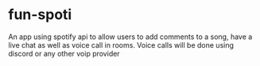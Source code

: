 # fun-spoti
An app using spotify api to allow users to add comments to a song, have a live chat as well as voice call in rooms. Voice calls will be done using discord or any other voip provider

